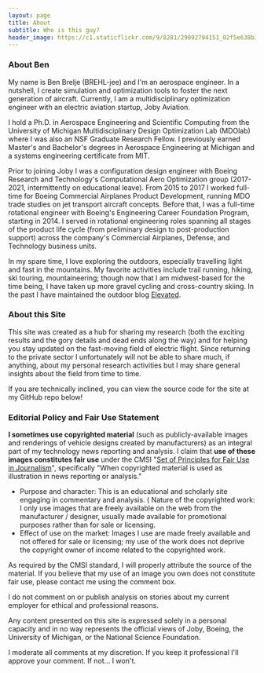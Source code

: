 ```yaml
---
layout: page
title: About
subtitle: Who is this guy?
header_image: https://c1.staticflickr.com/9/8281/29092794151_02f5e638b3_h.jpg
---
```


### About Ben
My name is Ben Brelje (BREHL-jee) and I'm an aerospace engineer. In a nutshell, I create simulation and optimization tools to foster the next generation of aircraft.  Currently, I am a multidisciplinary optimization engineer with an electric aviation startup, Joby Aviation. 

I hold a Ph.D. in Aerospace Engineering and Scientific Computing from the University of Michigan Multidisciplinary Design Optimization Lab (MDOlab) where I was also an NSF Graduate Research Fellow. I previously earned Master's and Bachelor's degrees in Aerospace Engineering at Michigan and a systems engineering certificate from MIT.

Prior to joining Joby I was a configuration design engineer with Boeing Research and Technology's Computational Aero Optimization group (2017-2021, intermittently on educational leave). From 2015 to 2017 I worked full-time for Boeing Commercial Airplanes Product Development, running MDO trade studies on jet transport aircraft concepts. Before that, I was a full-time rotational engineer with Boeing's Engineering Career Foundation Program, starting in 2014. I served in rotational engineering roles spanning all stages of the product life cycle (from preliminary design to post-production support) across the company's Commercial Airplanes, Defense, and Technology business units.

In my spare time, I love exploring the outdoors, especially travelling light and fast in the mountains. My favorite activities include trail running, hiking, ski touring, mountaineering; though now that I am midwest-based for the time being, I have taken up more gravel cycling and cross-country skiing. In the past I have maintained the outdoor blog [Elevated](http://bbrelje.wordpress.com/).

### About this Site
This site was created as a hub for sharing my research (both the exciting results and the gory details and dead ends along the way) and for helping you stay updated on the fast-moving field of electric flight. Since returning to the private sector I unfortunately will not be able to share much, if anything, about my personal research activities but I may share general insights about the field from time to time.

If you are technically inclined, you can view the source code for the site at my GitHub repo below!

### Editorial Policy and Fair Use Statement
**I sometimes use copyrighted material** (such as publicly-available images and renderings of vehicle designs created by manufacturers) as an integral part of my technology news reporting and analysis. I claim that **use of these images constitutes fair use** under the CMSI "[Set of Principles for Fair Use in Journalism](http://cmsimpact.org/code/set-principles-fair-use-journalism/)", specifically "When copyrighted material is used as illustration in news reporting or analysis."

* Purpose and character: This is an educational and scholarly site engaging in commentary and analysis.
( Nature of the copyrighted work: I only use images that are freely available on the web from the manufacturer / designer, usually made available for promotional purposes rather than for sale or licensing.
* Effect of use on the market: Images I use are made freely available and not offered for sale or licensing; my use of the work does not deprive the copyright owner of income related to the copyrighted work.

As required by the CMSI standard, I will properly attribute the source of the material. If you believe that my use of an image you own does not constitute fair use, please contact me using the comment box.

I do not comment on or publish analysis on stories about my current employer for ethical and professional reasons.

Any content presented on this site is expressed solely in a personal capacity and in no way represents the official views of Joby, Boeing, the University of Michigan, or the National Science Foundation.

I moderate all comments at my discretion. If you keep it professional I'll approve your comment. If not... I won't.
